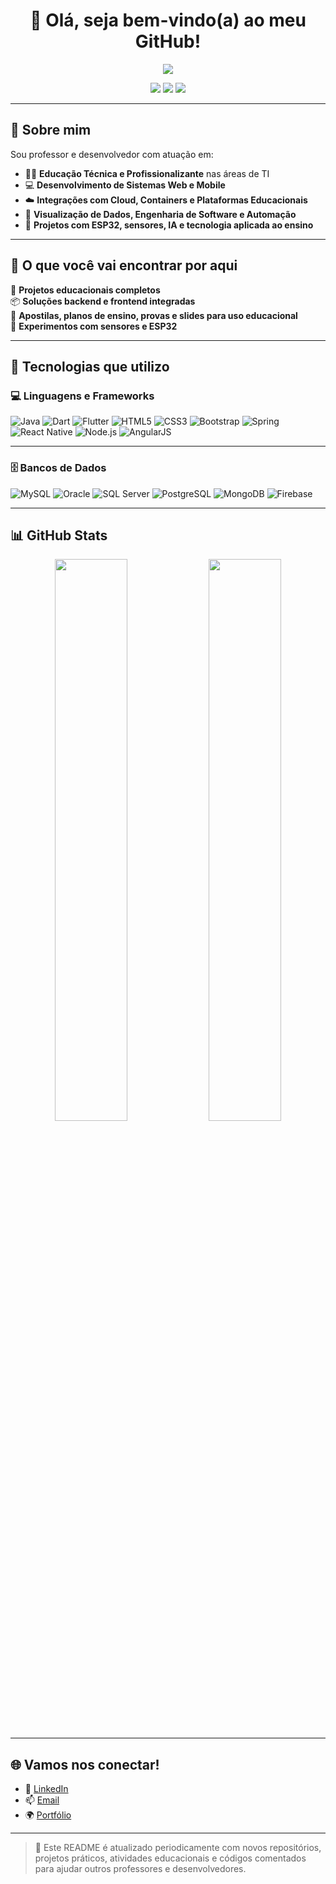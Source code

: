 <h1 align="center">👋 Olá, seja bem-vindo(a) ao meu GitHub!</h1>

<p align="center">
  <img src="https://readme-typing-svg.herokuapp.com?color=36BCF7&lines=Desenvolvedor+Full+Stack;Educador+Tecnológico;Apaixonado+por+Tecnologia+Inovação+e+Educação;Projetos+com+Impacto+Social+e+Educativo+" />
</p>

<p align="center">
  <a href="https://github.com/marcioscbnu"><img src="https://img.shields.io/github/followers/marcioscbnu?label=Seguidores&style=social" /></a>
  <a href="https://www.linkedin.com/in/prof-marcio-schoenfelder/"><img src="https://img.shields.io/badge/LinkedIn-Perfil-0A66C2?style=flat&logo=linkedin&logoColor=white" /></a>
  <a href="mailto:marcio.schoenfelder@edu.sc.senai.br"><img src="https://img.shields.io/badge/Email-Contato-red?style=flat&logo=gmail&logoColor=white" /></a>
</p>

---

## 🚀 Sobre mim

Sou professor e desenvolvedor com atuação em:

- 👨‍🏫 **Educação Técnica e Profissionalizante** nas áreas de TI  
- 💻 **Desenvolvimento de Sistemas Web e Mobile**  
- ☁️ **Integrações com Cloud, Containers e Plataformas Educacionais**  
- 🔎 **Visualização de Dados, Engenharia de Software e Automação**  
- 🤖 **Projetos com ESP32, sensores, IA e tecnologia aplicada ao ensino**

---

## 📁 O que você vai encontrar por aqui

🧩 **Projetos educacionais completos**  
📦 **Soluções backend e frontend integradas**  
📘 **Apostilas, planos de ensino, provas e slides para uso educacional**  
🧠 **Experimentos com sensores e ESP32**

---

## 🧰 Tecnologias que utilizo

### 💻 Linguagens e Frameworks

![Java](https://img.shields.io/badge/Java-ED8B00?style=flat-square&logo=java&logoColor=white)
![Dart](https://img.shields.io/badge/Dart-0175C2?style=flat-square&logo=dart&logoColor=white)
![Flutter](https://img.shields.io/badge/Flutter-02569B?style=flat-square&logo=flutter&logoColor=white)
![HTML5](https://img.shields.io/badge/HTML5-E34F26?style=flat-square&logo=html5&logoColor=white)
![CSS3](https://img.shields.io/badge/CSS3-1572B6?style=flat-square&logo=css3&logoColor=white)
![Bootstrap](https://img.shields.io/badge/Bootstrap-563D7C?style=flat-square&logo=bootstrap&logoColor=white)
![Spring](https://img.shields.io/badge/Spring-6DB33F?style=flat-square&logo=spring&logoColor=white)
![React Native](https://img.shields.io/badge/React_Native-20232A?style=flat-square&logo=react&logoColor=61DAFB)
![Node.js](https://img.shields.io/badge/Node.js-339933?style=flat-square&logo=nodedotjs&logoColor=white)
![AngularJS](https://img.shields.io/badge/AngularJS-E23237?style=flat-square&logo=angularjs&logoColor=white)

---

### 🗄️ Bancos de Dados

![MySQL](https://img.shields.io/badge/MySQL-4479A1?style=flat-square&logo=mysql&logoColor=white)
![Oracle](https://img.shields.io/badge/Oracle-FF0000?style=flat-square&logo=oracle&logoColor=white)
![SQL Server](https://img.shields.io/badge/SQL%20Server-CC2927?style=flat-square&logo=microsoft-sql-server&logoColor=white)
![PostgreSQL](https://img.shields.io/badge/PostgreSQL-336791?style=flat-square&logo=postgresql&logoColor=white)
![MongoDB](https://img.shields.io/badge/MongoDB-47A248?style=flat-square&logo=mongodb&logoColor=white)
![Firebase](https://img.shields.io/badge/Firebase-FFCA28?style=flat-square&logo=firebase&logoColor=black)

---

## 📊 GitHub Stats

<p align="center">
  <img width="48%" src="https://github-readme-stats.vercel.app/api?username=marcioscbnu&show_icons=true&theme=radical" />
  <img width="48%" src="https://github-readme-stats.vercel.app/api/top-langs/?username=marcioscbnu&layout=compact&theme=radical" />
</p>

---

## 🌐 Vamos nos conectar!

- 💼 [LinkedIn](https://www.linkedin.com/in/prof-marcio-schoenfelder/)
- 📫 [Email](mailto:marcio.schoenfelder@edu.sc.senai.br)
- 🌍 [Portfólio](https://seusite.dev)

---

> 🔁 Este README é atualizado periodicamente com novos repositórios, projetos práticos, atividades educacionais e códigos comentados para ajudar outros professores e desenvolvedores.